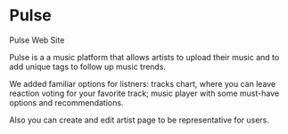 # Pulse
Pulse Web Site

Pulse is a a music platform that allows artists to upload their music and to add unique tags to follow up music trends.

We added familiar options for listners: tracks chart, where you can leave reaction voting for your favorite track; music player with some must-have options and recommendations.

Also you can create and edit artist page to be representative for users.

